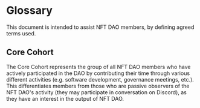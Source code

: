 # Glossary
This document is intended to assist NFT DAO members, by defining agreed terms used.

## Core Cohort
The Core Cohort represents the group of all NFT DAO members who have actively participated in the DAO by contributing their time through various different activities (e.g. software development, governance meetings, etc.).  This differentiates members from those who are passive observers of the NFT DAO's activity (they may participate in conversation on Discord), as they have an interest in the output of NFT DAO.
